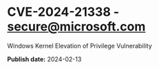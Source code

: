 # CVE-2024-21338 - secure@microsoft.com

Windows Kernel Elevation of Privilege Vulnerability

**Publish date:** 2024-02-13
